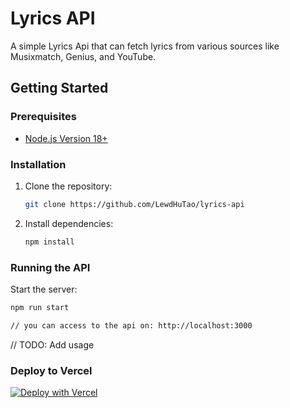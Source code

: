 # Lyrics API

A simple Lyrics Api that can fetch lyrics from various sources like Musixmatch, Genius, and YouTube.

## Getting Started

### Prerequisites

- [Node.js Version 18+](https://nodejs.org/)

### Installation

1. Clone the repository:

   ```bash
   git clone https://github.com/LewdHuTao/lyrics-api
   ```

2. Install dependencies:

   ```bash
   npm install
   ```

### Running the API

Start the server:

```bash
npm run start

// you can access to the api on: http://localhost:3000
```

// TODO: Add usage

### Deploy to Vercel

[![Deploy with Vercel](https://vercel.com/button)](https://vercel.com/new/clone?repository-url=https%3A%2F%2Fgithub.com%2FLewdHuTao%2Fllyrics-api)
